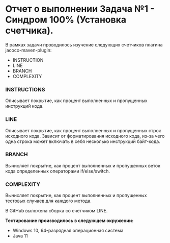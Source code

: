# Отчет о выполнении Задача №1 - Синдром 100% (Установка счетчика).

В рамках задачи проводилось изучение следующих счетчиков плагина jacoco-maven-plugin:
* INSTRUCTION
* LINE
* BRANCH
* COMPLEXITY

### INSTRUCTIONS 
Описывает покрытие, как процент выполненных и пропущенных инструкций кода. 

### LINE 
Описывает покрытие, как процент выполненных и пропущенных строк исходного кода. Зависит от форматирования исходного кода, из-за чего одна строка может включать в себя несколько инструкций байт-кода.

### BRANCH
Вычисляет покрытие, как процент выполненных и пропущенных веток кода определенных операторами  if/else/switch. 

### COMPLEXITY
Вычисляет покрытие, как процент выполненных и пропущенных тестовых случаев для каждого метода. 

 В GitHub выложена сборка со счетчиком LINE.
 
 **Тестирование производилось в следующем окружении:**
 
* Windows 10, 64-разрядная операционная система
* Java 11
